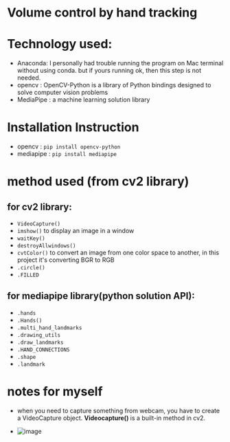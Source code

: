 # Volume control by hand tracking
# Technology used:
- Anaconda: I personally had trouble running the program on Mac terminal without using conda. but if yours running ok, then this step is not needed.
- opencv : OpenCV-Python is a library of Python bindings designed to solve computer vision problems
- MediaPipe : a machine learning solution library
# Installation Instruction
- opencv : `pip install opencv-python`
- mediapipe : `pip install mediapipe`
# method used (from cv2 library)
## for cv2 library:
  - `VideoCapture()`
  - `imshow()` to display an image in a window
  - `waitKey()`
  - `destroyAllwindows()`
  - `cvtColor()` to convert an image from one color space to another, in this project it's converting BGR to RGB
  - `.circle()`
  - `.FILLED`
## for mediapipe library(python solution API):
  - `.hands`
  - `.Hands()`
  - `.multi_hand_landmarks`
  - `.drawing_utils`
  - `.draw_landmarks`
  - `.HAND_CONNECTIONS`
  - `.shape`
  - `.landmark`
  
# notes for myself
  - when you need to capture something from webcam, you have to create a VideoCapture object. **Videocapture()** is a built-in method in cv2.

  - ![image](https://mediapipe.dev/images/mobile/hand_landmarks.png)
